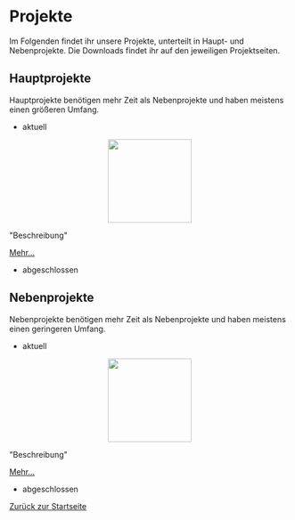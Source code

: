 # Projekte
Im Folgenden findet ihr unsere Projekte, unterteilt in Haupt- und Nebenprojekte. Die Downloads findet ihr auf den jeweiligen Projektseiten.
## Hauptprojekte
Hauptprojekte benötigen mehr Zeit als Nebenprojekte und haben meistens einen größeren Umfang.
* aktuell

<p align="center"><img src="https://themaun.github.io/images/The-Dream.png" width="150"></p>

"Beschreibung"

[Mehr...](https://themaun.github.io/Projekte/The_Dream)

* abgeschlossen
## Nebenprojekte
Nebenprojekte benötigen mehr Zeit als Nebenprojekte und haben meistens einen geringeren Umfang.
* aktuell<br />

<p align="center"><img src="https://themaun.github.io/images/Sheeparcours.png" width="150"></p>

"Beschreibung"

[Mehr...](https://themaun.github.io/Projekte/Sheeparcours)

* abgeschlossen

[Zurück zur Startseite](https://themaun.github.io)
